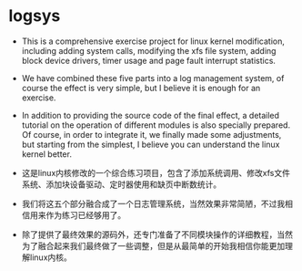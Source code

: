 # logsys
- This is a comprehensive exercise project for linux kernel modification, including adding system calls, modifying the xfs file system, adding block device drivers, timer usage and page fault interrupt statistics. 
- We have combined these five parts into a log management system, of course the effect is very simple, but I believe it is enough for an exercise. 
- In addition to providing the source code of the final effect, a detailed tutorial on the operation of different modules is also specially prepared. Of course, in order to integrate it, we finally made some adjustments, but starting from the simplest, I believe you can understand the linux kernel better.

- 这是linux内核修改的一个综合练习项目，包含了添加系统调用、修改xfs文件系统、添加块设备驱动、定时器使用和缺页中断数统计。
- 我们将这五个部分融合成了一个日志管理系统，当然效果非常简陋，不过我相信用来作为练习已经够用了。
- 除了提供了最终效果的源码外，还专门准备了不同模块操作的详细教程，当然为了融合起来我们最终做了一些调整，但是从最简单的开始我相信你能更加理解linux内核。
